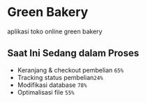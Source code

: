 # Green Bakery
aplikasi toko online green bakery

## Saat Ini Sedang dalam Proses

- Keranjang & checkout pembelian `65%`
- Tracking status pembelian`24%`
- Modifikasi database `78%`
- Optimalisasi file `55%`